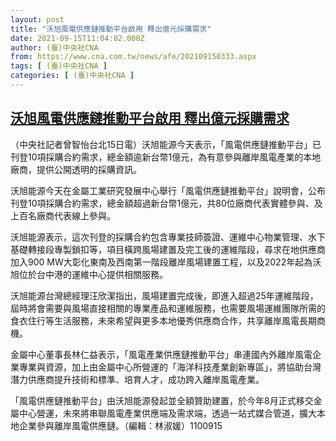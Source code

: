 ```yaml
---
layout: post
title: "沃旭風電供應鏈推動平台啟用 釋出億元採購需求"
date: 2021-09-15T11:04:02.000Z
author: (臺)中央社CNA
from: https://www.cna.com.tw/news/afe/202109150333.aspx
tags: [ (臺)中央社CNA ]
categories: [ (臺)中央社CNA ]
---
```

<!--1631703842000-->
[沃旭風電供應鏈推動平台啟用 釋出億元採購需求](https://www.cna.com.tw/news/afe/202109150333.aspx)
------

<div>
<div></div><div class="paragraph"><p>（中央社記者曾智怡台北15日電）沃旭能源今天表示，「風電供應鏈推動平台」已刊登10項採購合約需求，總金額逾新台幣1億元，為有意參與離岸風電產業的本地廠商，提供公開透明的採購資訊。 </p><p>沃旭能源今天在金屬工業研究發展中心舉行「風電供應鏈推動平台」說明會，公布刊登10項採購合約需求，總金額超過新台幣1億元，共80位廠商代表實體參與、及上百名廠商代表線上參與。</p><p>沃旭能源表示，這次刊登的採購合約包含專業技師簽證、運維中心物業管理、水下基礎轉接段專製鎖扣等，項目橫跨風場建置及完工後的運維階段，尋求在地供應商加入900 MW大彰化東南及西南第一階段離岸風場建置工程，以及2022年起為沃旭位於台中港的運維中心提供相關服務。</p><p>沃旭能源台灣總經理汪欣潔指出，風場建置完成後，即進入超過25年運維階段，屆時將會需要與風場直接相關的專業產品和運維服務，也需要風場運維團隊所需的食衣住行等生活服務，未來希望與更多本地優秀供應商合作，共享離岸風電長期商機。</p><p>金屬中心董事長林仁益表示，「風電產業供應鏈推動平台」串連國內外離岸風電企業專業與資源，加上由金屬中心所營運的「海洋科技產業創新專區」，將協助台灣潛力供應商提升技術和標準、培育人才，成功跨入離岸風電產業。</p><p>「風電供應鏈推動平台」由沃旭能源發起並全額贊助建置，於今年8月正式移交金屬中心營運，未來將串聯風電產業供應端及需求端，透過一站式媒合管道，擴大本地企業參與離岸風電供應鏈。（編輯：林淑媛）1100915</p></div>
</div>
